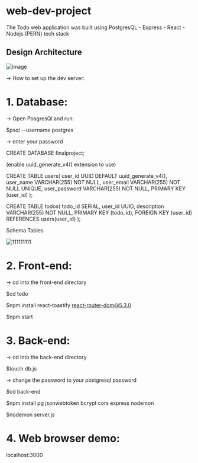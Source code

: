# web-dev-project
The Todo web application was built using PostgresQL - Express - React - Nodejs (PERN) tech stack

## Design Architecture
![image](https://user-images.githubusercontent.com/72519491/209999997-9bb95267-dde9-4996-978c-afe5ea60fc78.png)


-> How to set up the dev server:

# 1. Database:

-> Open PosgresQl and run:

$psql --username postgres

-> enter your password

CREATE DATABASE finalproject;

(enable uuid_generate_v4() extension to use)

CREATE TABLE users(
  user_id UUID DEFAULT uuid_generate_v4(),
  user_name VARCHAR(255) NOT NULL,
  user_email VARCHAR(255) NOT NULL UNIQUE,
  user_password VARCHAR(255) NOT NULL,
  PRIMARY KEY (user_id)
);

CREATE TABLE todos(
  todo_id SERIAL,
  user_id UUID,
  description VARCHAR(255) NOT NULL,
  PRIMARY KEY (todo_id),
  FOREIGN KEY (user_id) REFERENCES users(user_id)
);

Schema Tables

![111111111](https://user-images.githubusercontent.com/72519491/158517780-a4b2d9a2-6a0e-4825-9438-44cb592bda61.PNG)


# 2. Front-end:
-> cd into the front-end directory

$cd todo

$npm install react-toastify react-router-dom@5.3.0

$npm start


# 3. Back-end:

-> cd into the back-end directory

$touch db.js

-> change the password to your postgresql password

$cd back-end

$npm install pg jsonwebtoken bcrypt cors express nodemon

$nodemon server.js

# 4. Web browser demo:

localhost:3000

